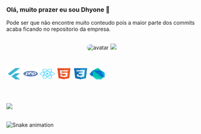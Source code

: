 ### Olá, muito prazer eu sou Dhyone 👋 
Pode ser que não encontre muito conteudo pois a maior parte dos commits acaba ficando no repositorio da empresa.
##
<div align="center" dir="auto" >
  <img src="https://renderapi.s3.amazonaws.com/81Vb0C4JF.png" alt="avatar" height="180em" style="border-radius:50px;" class="h-full w-full object-center object-cover">
    <img height="180em" src="https://github-readme-stats.vercel.app/api/top-langs/?username=8123-molina&layout=compact&langs_count=7&theme=dracula"/>

 </div>

  ##
 <div style="display: inline_block"><br>
  <img align="center" alt="Rafa-Flutter" height="30" width="40" src="https://raw.githubusercontent.com/devicons/devicon/master/icons/flutter/flutter-plain.svg">
  <img align="center" alt="Rafa-Php" height="30" width="40" src="https://raw.githubusercontent.com/devicons/devicon/master/icons/php/php-plain.svg">
  <img align="center" alt="Rafa-React" height="30" width="40" src="https://raw.githubusercontent.com/devicons/devicon/master/icons/react/react-original.svg">
  <img align="center" alt="Rafa-HTML" height="30" width="40" src="https://raw.githubusercontent.com/devicons/devicon/master/icons/html5/html5-original.svg">
  <img align="center" alt="Rafa-CSS" height="30" width="40" src="https://raw.githubusercontent.com/devicons/devicon/master/icons/css3/css3-original.svg">
  <img align="center" alt="Rafa-Dart" height="30" width="40" src="https://raw.githubusercontent.com/devicons/devicon/master/icons/dart/dart-original.svg">

</div>

  ##
<div> 

  <a href = "mailto:molinaprojetos@gmail.com"></a>
    <br></br>
  <a href="https://www.linkedin.com/in/dhyonemolina" target="_blank"><img src="https://img.shields.io/badge/-LinkedIn-%230077B5?style=for-the-badge&logo=linkedin&logoColor=white" target="_blank"></a> 
 ###
  ##
  ![Snake animation](https://github.com/8123-molina/8123-molina/blob/output/github-contribution-grid-snake.svg)
 
</div>
<!--
**8123-molina/8123-molina** is a ✨ _special_ ✨ repository because its `README.md` (this file) appears on your GitHub profile.

Here are some ideas to get you started:

- 🔭 I’m currently working on ...
- 🌱 I’m currently learning ...
- 👯 I’m looking to collaborate on ...
- 🤔 I’m looking for help with ...
- 💬 Ask me about ...
- 📫 How to reach me: ...
- 😄 Pronouns: ...
- ⚡ Fun fact: ...
-->
